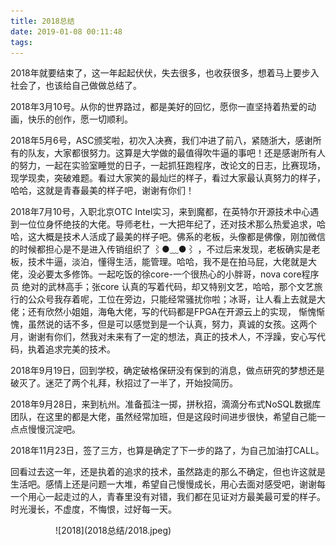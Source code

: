 ```yaml
---
title: 2018总结
date: 2019-01-08 00:11:48
tags:
---
```


  2018年就要结束了，这一年起起伏伏，失去很多，也收获很多，想着马上要步入社会了，也该给自己做做总结了。
  
  2018年3月10号。从你的世界路过，都是美好的回忆，愿你一直坚持着热爱的动画，快乐的创作，愿一切顺利。
  
  2018年5月6号，ASC颁奖啦，初次入决赛，我们冲进了前八，紧随浙大，感谢所有的队友，大家都很努力。这算是大学做的最值得吹牛逼的事吧！还是感谢所有人的努力，一起在实验室睡觉的日子，一起抓狂跑程序，改论文的日志，比赛现场，现学现卖，突破难题。看过大家笑的最灿烂的样子，看过大家最认真努力的样子，哈哈，这就是青春最美的样子吧，谢谢有你们！
  
  2018年7月10号，入职北京OTC Intel实习，来到魔都，在英特尔开源技术中心遇到一位位身怀绝技的大佬。导师老杜，一大把年纪了，还对技术那么热爱追求，哈哈，这大概是技术人活成了最美的样子吧。佛系的老板，头像都是佛像，刚加微信的时候都担心是不是进入传销组织了 ⌇●﹏●⌇ ，不过后来发现，老板确实是老板，技术牛逼，淡泊，懂得生活，能管理。哈哈，我不是在拍马屁，大佬就是大佬，没必要太多修饰。一起吃饭的徐core-一个很热心的小胖哥，nova core程序员 绝对的武林高手；张core 认真的写着代码，却又特别文艺，哈哈，那个文艺旅行的公众号我存着呢，工位在旁边，只能经常骚扰你啦；冰哥，让人看上去就是大佬；还有欣然小姐姐，海龟大佬，写的代码都是FPGA在开源云上的实现， 惭愧惭愧，虽然说的话不多，但是可以感觉到是一个认真，努力，真诚的女孩。这两个月，谢谢有你们，然我对未来有了一定的想法，真正的技术人，不浮躁，安心写代码，执着追求完美的技术。
  
  2018年9月19日，回到学校，确定破格保研没有保到的消息，做点研究的梦想还是破灭了。迷茫了两个礼拜，秋招过了一半了，开始投简历。
  
 2018年9月28日，来到杭州。准备孤注一掷，拼秋招，滴滴分布式NoSQL数据库团队，在这里的都是大佬，虽然经常加班，但是这段时间进步很快，希望自己能一点点慢慢沉淀吧。
 
 2018年11月23日，签了三方，也算是确定了下一步的路了，为自己加油打CALL。
 
 回看过去这一年，还是执着的追求的技术，虽然路走的那么不确定，但也许这就是生活吧。感情上还是问题一大堆，希望自己慢慢成长，用心去面对感受吧，谢谢每一个用心一起走过的人，青春里没有对错，我们都在见证对方最美最可爱的样子。时光漫长，不虚度，不悔恨，过好每一天。
 
<div style="width: 360px; margin: auto">![2018](2018总结/2018.jpeg)</div>


